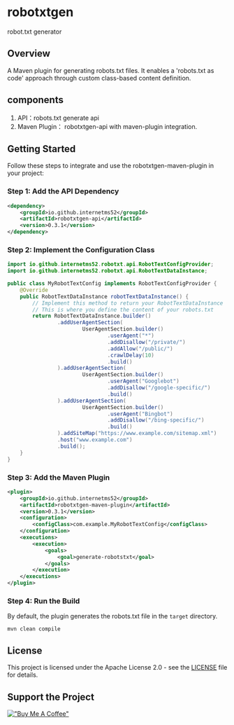 # robotxtgen

robot.txt generator

## Overview
A Maven plugin for generating robots.txt files. 
It enables a 'robots.txt as code' approach through custom class-based content definition.

## components
1. API：robots.txt generate api
2. Maven Plugin： robotxtgen-api with maven-plugin integration.

## Getting Started
Follow these steps to integrate and use the robotxtgen-maven-plugin in your project:
### Step 1: Add the API Dependency
```xml
<dependency>
    <groupId>io.github.internetms52</groupId>
    <artifactId>robotxtgen-api</artifactId>
    <version>0.3.1</version>
</dependency> 
```
### Step 2: Implement the Configuration Class
```java 
import io.github.internetms52.robotxt.api.RobotTextConfigProvider;
import io.github.internetms52.robotxt.api.RobotTextDataInstance;

public class MyRobotTextConfig implements RobotTextConfigProvider {
    @Override
    public RobotTextDataInstance robotTextDataInstance() {
        // Implement this method to return your RobotTextDataInstance
        // This is where you define the content of your robots.txt
        return RobotTextDataInstance.builder()
                .addUserAgentSection(
                        UserAgentSection.builder()
                                .userAgent("*")
                                .addDisallow("/private/")
                                .addAllow("/public/")
                                .crawlDelay(10)
                                .build()
                ).addUserAgentSection(
                        UserAgentSection.builder()
                                .userAgent("Googlebot")
                                .addDisallow("/google-specific/")
                                .build()
                ).addUserAgentSection(
                        UserAgentSection.builder()
                                .userAgent("Bingbot")
                                .addDisallow("/bing-specific/")
                                .build()
                ).addSiteMap("https://www.example.com/sitemap.xml")
                .host("www.example.com")
                .build();
    }
}
```
### Step 3: Add the Maven Plugin
```xml
<plugin>
    <groupId>io.github.internetms52</groupId>
    <artifactId>robotxtgen-maven-plugin</artifactId>
    <version>0.3.1</version>
    <configuration>
        <configClass>com.example.MyRobotTextConfig</configClass>
    </configuration>
    <executions>
        <execution>
            <goals>
                <goal>generate-robotstxt</goal>
            </goals>
        </execution>
    </executions>
</plugin>
```
### Step 4: Run the Build
By default, the plugin generates the robots.txt file in the `target` directory.
```
mvn clean compile 
```
## License
This project is licensed under the Apache License 2.0 - see the [LICENSE](LICENSE) file for details.

## Support the Project
[!["Buy Me A Coffee"](https://www.buymeacoffee.com/assets/img/custom_images/orange_img.png)](https://www.buymeacoffee.com/rl8C1nu)

